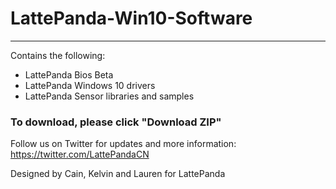 # LattePanda-Win10-Software
----------------

Contains the following:

- LattePanda Bios Beta
- LattePanda Windows 10 drivers
- LattePanda Sensor libraries and samples

### To download, please click "Download ZIP"

Follow us on Twitter for updates and more information: https://twitter.com/LattePandaCN

Designed by Cain, Kelvin and Lauren for LattePanda

